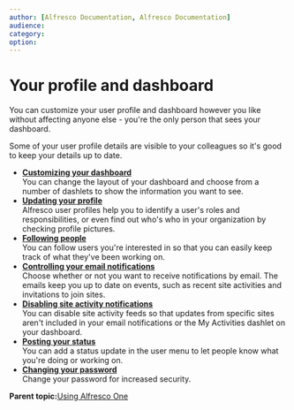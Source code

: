 ```yaml
---
author: [Alfresco Documentation, Alfresco Documentation]
audience: 
category: 
option: 
---
```


# Your profile and dashboard

You can customize your user profile and dashboard however you like without affecting anyone else - you're the only person that sees your dashboard.

Some of your user profile details are visible to your colleagues so it's good to keep your details up to date.

-   **[Customizing your dashboard](../tasks/dashboard-customize.md)**  
You can change the layout of your dashboard and choose from a number of dashlets to show the information you want to see.
-   **[Updating your profile](../tasks/profile-edit.md)**  
Alfresco user profiles help you to identify a user's roles and responsibilities, or even find out who's who in your organization by checking profile pictures.
-   **[Following people](../tasks/profile-follow.md)**  
You can follow users you're interested in so that you can easily keep track of what they've been working on.
-   **[Controlling your email notifications](../tasks/profile-notifications.md)**  
Choose whether or not you want to receive notifications by email. The emails keep you up to date on events, such as recent site activities and invitations to join sites.
-   **[Disabling site activity notifications](../tasks/profile-disable-activities.md)**  
You can disable site activity feeds so that updates from specific sites aren't included in your email notifications or the My Activities dashlet on your dashboard.
-   **[Posting your status](../tasks/user-menu-status.md)**  
You can add a status update in the user menu to let people know what you're doing or working on.
-   **[Changing your password](../tasks/profile-password.md)**  
Change your password for increased security.

**Parent topic:**[Using Alfresco One](../topics/sh-uh-welcome.md)

